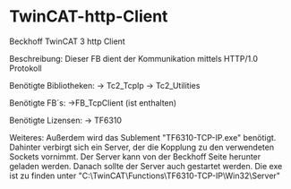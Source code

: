 # TwinCAT-http-Client

Beckhoff TwinCAT 3 http Client

Beschreibung:
Dieser FB dient der Kommunikation mittels HTTP/1.0 Protokoll 

Benötigte Bibliotheken:
	-> Tc2_TcpIp
	-> Tc2_Utilities
	
Benötigte FB´s:
	->FB_TcpClient (ist enthalten)
	
Benötigte Lizensen:
	-> TF6310

Weiteres:
Außerdem wird das Sublement "TF6310-TCP-IP.exe" benötigt.
Dahinter verbirgt sich ein Server, der die Kopplung zu den verwendeten Sockets vornimmt.
Der Server kann von der Beckhoff Seite herunter geladen werden.
Danach sollte der Server auch gestartet werden. Die exe ist zu finden unter "C:\TwinCAT\Functions\TF6310-TCP-IP\Win32\Server"
